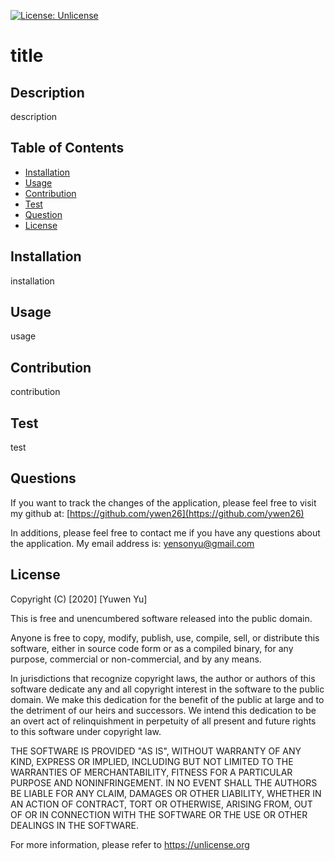 
  [![License: Unlicense](https://img.shields.io/badge/license-Unlicense-blue.svg)](http://unlicense.org/)

  # title

  ## Description
  description

  ## Table of Contents
  * [Installation](#Installation)
  * [Usage](#Usage)
  * [Contribution](#Contribution)
  * [Test](#Test)
  * [Question](#Questions)
  * [License](#License)

  ## Installation
  installation

  ## Usage
  usage

  ## Contribution
  contribution

  ## Test
  test

  ## Questions
  If you want to track the changes of the application, please feel free to visit my github at:
  [https://github.com/ywen26](https://github.com/ywen26)

  In additions, please feel free to contact me if you have any questions about the application.
  My email address is: <yensonyu@gmail.com>

  ## License
  Copyright (C) [2020] [Yuwen Yu]
  
  This is free and unencumbered software released into the public domain.

  Anyone is free to copy, modify, publish, use, compile, sell, or distribute this software, 
  either in source code form or as a compiled binary, for any purpose, commercial or 
  non-commercial, and by any means.

  In jurisdictions that recognize copyright laws, the author or authors of this software 
  dedicate any and all copyright interest in the software to the public domain. We make this 
  dedication for the benefit of the public at large and to the detriment of our heirs and 
  successors. We intend this dedication to be an overt act of relinquishment in perpetuity of 
  all present and future rights to this software under copyright law.

  THE SOFTWARE IS PROVIDED "AS IS", WITHOUT WARRANTY OF ANY KIND, EXPRESS OR IMPLIED, INCLUDING 
  BUT NOT LIMITED TO THE WARRANTIES OF MERCHANTABILITY, FITNESS FOR A PARTICULAR PURPOSE AND 
  NONINFRINGEMENT. IN NO EVENT SHALL THE AUTHORS BE LIABLE FOR ANY CLAIM, DAMAGES OR OTHER 
  LIABILITY, WHETHER IN AN ACTION OF CONTRACT, TORT OR OTHERWISE, ARISING FROM, OUT OF OR IN 
  CONNECTION WITH THE SOFTWARE OR THE USE OR OTHER DEALINGS IN THE SOFTWARE.

  For more information, please refer to https://unlicense.org
  
  